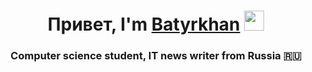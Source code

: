 <h1 align="center">Привет, I'm <a href="https://daniilshat.ru/" target="_blank">Batyrkhan</a> 
<img src="https://github.com/blackcater/blackcater/raw/main/images/Hi.gif" height="32"/></h1>
<h3 align="center">Computer science student, IT news writer from Russia 🇷🇺</h3>
